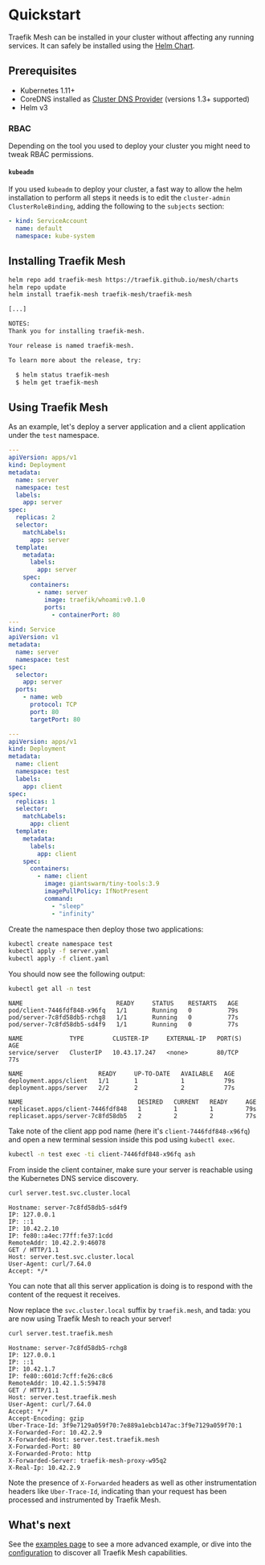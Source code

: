# Quickstart

Traefik Mesh can be installed in your cluster without affecting any running services.
It can safely be installed using the [Helm Chart](https://helm.sh/docs/intro/using_helm/#helm-install-installing-a-package).

## Prerequisites

- Kubernetes 1.11+
- CoreDNS installed as [Cluster DNS Provider](https://kubernetes.io/docs/tasks/administer-cluster/dns-custom-nameservers/) (versions 1.3+ supported)
- Helm v3

### RBAC

Depending on the tool you used to deploy your cluster you might need to tweak RBAC permissions.

#### `kubeadm`

If you used `kubeadm` to deploy your cluster, a fast way to allow the helm installation to perform all steps it needs is to edit the
`cluster-admin` `ClusterRoleBinding`, adding the following to the `subjects` section:

```yaml
- kind: ServiceAccount
  name: default
  namespace: kube-system
```

## Installing Traefik Mesh

```bash tab="Command"
helm repo add traefik-mesh https://traefik.github.io/mesh/charts
helm repo update
helm install traefik-mesh traefik-mesh/traefik-mesh
```

```bash tab="Expected output"
[...]

NOTES:
Thank you for installing traefik-mesh.

Your release is named traefik-mesh.

To learn more about the release, try:

  $ helm status traefik-mesh
  $ helm get traefik-mesh
```

## Using Traefik Mesh

As an example, let's deploy a server application and a client application under the `test` namespace.

```yaml tab="server.yaml"
---
apiVersion: apps/v1
kind: Deployment
metadata:
  name: server
  namespace: test
  labels:
    app: server
spec:
  replicas: 2
  selector:
    matchLabels:
      app: server
  template:
    metadata:
      labels:
        app: server
    spec:
      containers:
        - name: server
          image: traefik/whoami:v0.1.0
          ports:
            - containerPort: 80
---
kind: Service
apiVersion: v1
metadata:
  name: server
  namespace: test
spec:
  selector:
    app: server
  ports:
    - name: web
      protocol: TCP
      port: 80
      targetPort: 80
```

```yaml tab="client.yaml"
---
apiVersion: apps/v1
kind: Deployment
metadata:
  name: client
  namespace: test
  labels:
    app: client
spec:
  replicas: 1
  selector:
    matchLabels:
      app: client
  template:
    metadata:
      labels:
        app: client
    spec:
      containers:
        - name: client
          image: giantswarm/tiny-tools:3.9
          imagePullPolicy: IfNotPresent
          command:
            - "sleep"
            - "infinity"
```

Create the namespace then deploy those two applications:

```bash
kubectl create namespace test
kubectl apply -f server.yaml
kubectl apply -f client.yaml
```

You should now see the following output:

```bash tab="Command"
kubectl get all -n test
```

```text tab="Expected output"
NAME                          READY     STATUS    RESTARTS   AGE
pod/client-7446fdf848-x96fq   1/1       Running   0          79s
pod/server-7c8fd58db5-rchg8   1/1       Running   0          77s
pod/server-7c8fd58db5-sd4f9   1/1       Running   0          77s

NAME             TYPE        CLUSTER-IP     EXTERNAL-IP   PORT(S)   AGE
service/server   ClusterIP   10.43.17.247   <none>        80/TCP    77s

NAME                     READY     UP-TO-DATE   AVAILABLE   AGE
deployment.apps/client   1/1       1            1           79s
deployment.apps/server   2/2       2            2           77s

NAME                                DESIRED   CURRENT   READY     AGE
replicaset.apps/client-7446fdf848   1         1         1         79s
replicaset.apps/server-7c8fd58db5   2         2         2         77s
```

Take note of the client app pod name (here it's `client-7446fdf848-x96fq`) and open a new terminal session inside this pod using `kubectl exec`.

```bash
kubectl -n test exec -ti client-7446fdf848-x96fq ash
```

From inside the client container, make sure your server is reachable using the Kubernetes DNS service discovery.

```bash tab="Command"
curl server.test.svc.cluster.local
```

```test tab="Expected Output"
Hostname: server-7c8fd58db5-sd4f9
IP: 127.0.0.1
IP: ::1
IP: 10.42.2.10
IP: fe80::a4ec:77ff:fe37:1cdd
RemoteAddr: 10.42.2.9:46078
GET / HTTP/1.1
Host: server.test.svc.cluster.local
User-Agent: curl/7.64.0
Accept: */*
```

You can note that all this server application is doing is to respond with the content of the request it receives.

Now replace the `svc.cluster.local` suffix by `traefik.mesh`, and tada: you are now using Traefik Mesh to reach your server!

```bash tab="Command"
curl server.test.traefik.mesh
```

```test tab="Expected Output"
Hostname: server-7c8fd58db5-rchg8
IP: 127.0.0.1
IP: ::1
IP: 10.42.1.7
IP: fe80::601d:7cff:fe26:c8c6
RemoteAddr: 10.42.1.5:59478
GET / HTTP/1.1
Host: server.test.traefik.mesh
User-Agent: curl/7.64.0
Accept: */*
Accept-Encoding: gzip
Uber-Trace-Id: 3f9e7129a059f70:7e889a1ebcb147ac:3f9e7129a059f70:1
X-Forwarded-For: 10.42.2.9
X-Forwarded-Host: server.test.traefik.mesh
X-Forwarded-Port: 80
X-Forwarded-Proto: http
X-Forwarded-Server: traefik-mesh-proxy-w95q2
X-Real-Ip: 10.42.2.9
```

Note the presence of `X-Forwarded` headers as well as other instrumentation headers like `Uber-Trace-Id`, indicating than your request has been processed and instrumented by Traefik Mesh.

## What's next

See the [examples page](examples.md) to see a more advanced example, or dive into the [configuration](configuration.md) to discover all Traefik Mesh capabilities.
